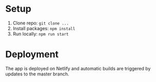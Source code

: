 # Setup

1. Clone repo: `git clone ...`
2. Install packages: `npm install`
3. Run locally: `npm run start`

# Deployment

The app is deployed on Netlify and automatic builds are triggered by updates to the master branch.

